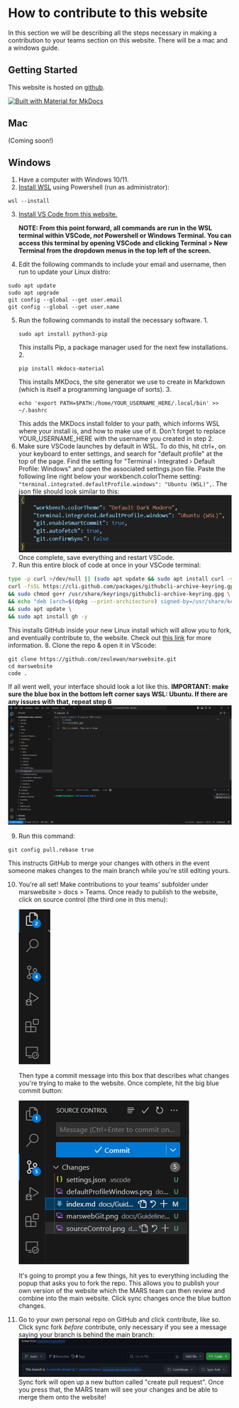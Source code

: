 # How to contribute to this website

In this section we will be describing all the steps necessary in making a contribution to your teams section on this website. There will be a mac and a windows guide.

## Getting Started
This website is hosted on [github]. 

[![Built with Material for MkDocs](https://img.shields.io/badge/Material_for_MkDocs-526CFE?style=for-the-badge&logo=MaterialForMkDocs&logoColor=white)](https://squidfunk.github.io/mkdocs-material/)

[github]: repo_url

## Mac
(Coming soon!)

## Windows
1. Have a computer with Windows 10/11.
2. [Install WSL] using Powershell (run as administrator):
```
wsl --install
```
3. [Install VS Code from this website.]

    **NOTE: From this point forward, all commands are run in the WSL terminal within VSCode, *not* Powershell or Windows Terminal. You can access this terminal by opening VSCode and clicking Terminal > New Terminal from the dropdown menus in the top left of the screen.**


4. Edit the following commands to include your email and username, then run to update your Linux distro:
```
sudo apt update
sudo apt upgrade
git config --global --get user.email
git config --global --get user.name

```
5. Run the following commands to install the necessary software.
    1. 
    ```
    sudo apt install python3-pip
    ```
    This installs Pip, a package manager used for the next few installations.
    2. 
    ```
    pip install mkdocs-material
    ```
    This installs MKDocs, the site generator we use to create in Markdown (which is itself a programming language of sorts).
    3. 
    ```
    echo 'export PATH=$PATH:/home/YOUR_USERNAME_HERE/.local/bin' >> ~/.bashrc
    ```
    This adds the MKDocs install folder to your path, which informs WSL where your install is, and how to make use of it. Don't forget to replace YOUR_USERNAME_HERE with the username you created in step 2. 
6. Make sure VSCode launches by default in WSL. To do this, hit ctrl+, on your keyboard to enter settings, and search for "default profile" at the top of the page. Find the setting for "Terminal › Integrated › Default Profile: Windows" and open the associated settings.json file. Paste the following line right below your workbench.colorTheme setting: ```"terminal.integrated.defaultProfile.windows": "Ubuntu (WSL)",```. The json file should look similar to this:
![Alt text](defaultProfileWindows.png)
Once complete, save everything and restart VSCode. 
7. Run this entire block of code at once in your VSCode terminal:
```bash
type -p curl >/dev/null || (sudo apt update && sudo apt install curl -y)
curl -fsSL https://cli.github.com/packages/githubcli-archive-keyring.gpg | sudo dd of=/usr/share/keyrings/githubcli-archive-keyring.gpg \
&& sudo chmod go+r /usr/share/keyrings/githubcli-archive-keyring.gpg \
&& echo "deb [arch=$(dpkg --print-architecture) signed-by=/usr/share/keyrings/githubcli-archive-keyring.gpg] https://cli.github.com/packages stable main" | sudo tee /etc/apt/sources.list.d/github-cli.list > /dev/null \
&& sudo apt update \
&& sudo apt install gh -y
```
This installs GitHub inside your new Linux install which will allow you to fork, and eventually contribute to, the website. Check out [this link] for more information. 
8. Clone the repo & open it in VScode: 
```
git clone https://github.com/zeulewan/marswebsite.git
cd marswebsite
code .
```
If all went well, your interface should look a lot like this. **IMPORTANT: make sure the blue box in the bottom left corner says WSL: Ubuntu. If there are any issues with that, repeat step 6**
![Alt text](finalView.png)

9. Run this command:
```
git config pull.rebase true
```
This instructs GitHub to merge your changes with others in the event someone makes changes to the main branch while you're still editing yours. 

10. You're all set! Make contributions to your teams' subfolder under marswebsite > docs > Teams. Once ready to publish to the website, click on source control (the third one in this menu): 

    ![Alt text](sourceControl.png)

    Then type a commit message into this box that describes what changes you're trying to make to the website. Once complete, hit the big blue commit button:

    ![Alt text](commit.png)

    It's going to prompt you a few things, hit yes to everything including the popup that asks you to fork the repo. This allows you to publish your own version of the website which the MARS team can then review and combine into the main website. Click sync changes once the blue button changes.

11. Go to your own personal repo on GitHub and click contribute, like so. Click sync fork *before* contribute, only necessary if you see a message saying your branch is behind the main branch:
![Alt text](contribute.png)
Sync fork will open up a new button called "create pull request". Once you press that, the MARS team will see your changes and be able to merge them onto the website!


[Install WSL]: https://learn.microsoft.com/en-us/windows/wsl/install
[Install VS Code from this website.]: https://code.visualstudio.com/
[this link]: https://github.com/cli/cli/blob/trunk/docs/install_linux.md